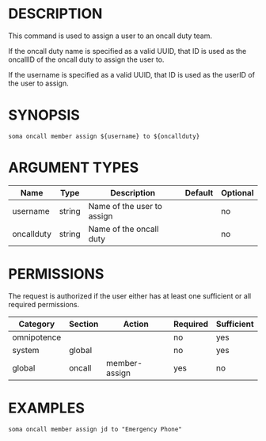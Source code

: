 # DESCRIPTION

This command is used to assign a user to an oncall duty team.

If the oncall duty name is specified as a valid UUID, that ID is
used as the oncallID of the oncall duty to assign the user to.

If the username is specified as a valid UUID, that ID is
used as the userID of the user to assign.

# SYNOPSIS

```
soma oncall member assign ${username} to ${oncallduty}
```

# ARGUMENT TYPES

Name | Type |     Description   | Default | Optional
 --- |  --- | ----------------- | ------- | --------
username | string | Name of the user to assign | | no
oncallduty | string | Name of the oncall duty | | no

# PERMISSIONS

The request is authorized if the user either has at least one
sufficient or all required permissions.

Category | Section | Action | Required | Sufficient
 ------- | ------- | ------ | -------- | ----------
omnipotence | | | no | yes
system | global | | no | yes
global | oncall | member-assign | yes | no

# EXAMPLES

```
soma oncall member assign jd to "Emergency Phone"
```
